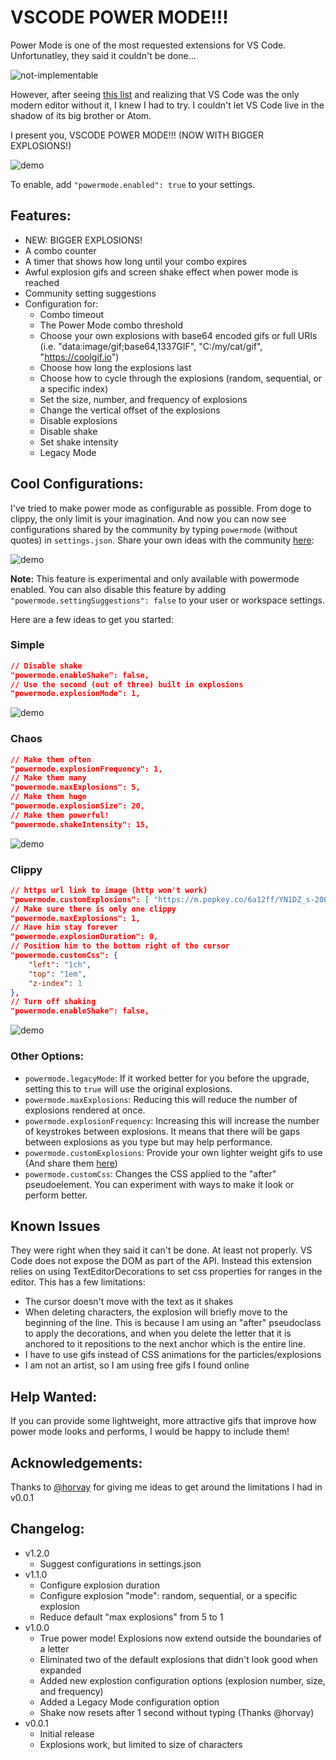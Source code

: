 # VSCODE POWER MODE!!!

Power Mode is one of the most requested extensions for VS Code. Unfortunatley, they said it couldn't be done...

![not-implementable](images/not-implementable.png)

However, after seeing [this list](https://github.com/codeinthedark/awesome-power-mode) and realizing that VS Code was the only modern editor without it, I knew I had to try. I couldn't let VS Code live in the shadow of its big brother or Atom.

I present you, VSCODE POWER MODE!!! (NOW WITH BIGGER EXPLOSIONS!)

![demo](images/demo.gif)

To enable, add `"powermode.enabled": true` to your settings.

## Features:
* NEW: BIGGER EXPLOSIONS!
* A combo counter
* A timer that shows how long until your combo expires
* Awful explosion gifs and screen shake effect when power mode is reached
* Community setting suggestions
* Configuration for:
   - Combo timeout
   - The Power Mode combo threshold
   - Choose your own explosions with base64 encoded gifs or full URIs (i.e. "data:image/gif;base64,1337GIF", "C:/my/cat/gif", "https://coolgif.io")
   - Choose how long the explosions last
   - Choose how to cycle through the explosions (random, sequential, or a specific index)
   - Set the size, number, and frequency of explosions
   - Change the vertical offset of the explosions
   - Disable explosions
   - Disable shake
   - Set shake intensity
   - Legacy Mode

## Cool Configurations:
I've tried to make power mode as configurable as possible. From doge to clippy, the only limit is your imagination. And now you can now see configurations shared by the community by typing `powermode` (without quotes) in `settings.json`. Share your own ideas with the community [here](https://github.com/hoovercj/vscode-power-mode/issues/7):

![demo](images/demo-settings-suggestions.gif)

**Note:** This feature is experimental and only available with powermode enabled. You can also disable this feature by adding `"powermode.settingSuggestions": false` to your user or workspace settings.

Here are a few ideas to get you started:

### Simple
```json
// Disable shake
"powermode.enableShake": false,
// Use the second (out of three) built in explosions
"powermode.explosionMode": 1,
```

![demo](images/demo-simple.gif)


### Chaos  
```json
// Make them often
"powermode.explosionFrequency": 1,
// Make them many
"powermode.maxExplosions": 5,
// Make them huge
"powermode.explosionSize": 20,
// Make them powerful!
"powermode.shakeIntensity": 15,

```

![demo](images/demo-chaos.gif)

### Clippy
```json
// https url link to image (http won't work) 
"powermode.customExplosions": [ "https://m.popkey.co/6a12ff/YN1DZ_s-200x150.gif" ],
// Make sure there is only one clippy
"powermode.maxExplosions": 1,
// Have him stay forever
"powermode.explosionDuration": 0,
// Position him to the bottom right of the cursor
"powermode.customCss": {
    "left": "1ch",
    "top": "1em",
    "z-index": 1
},
// Turn off shaking
"powermode.enableShake": false,
```

![demo](images/demo-clippy.gif)

### Other Options:
* `powermode.legacyMode`: If it worked better for you before the upgrade, setting this to `true` will use the original explosions.
* `powermode.maxExplosions`: Reducing this will reduce the number of explosions rendered at once.
* `powermode.explosionFrequency`: Increasing this will increase the number of keystrokes between explosions. It means that there will be gaps between explosions as you type but may help performance.
* `powermode.customExplosions`: Provide your own lighter weight gifs to use (And share them [here](https://github.com/hoovercj/vscode-power-mode/issues/1))
* `powermode.customCss`: Changes the CSS applied to the "after" pseudoelement. You can experiment with ways to make it look or perform better.

## Known Issues

They were right when they said it can't be done. At least not properly. VS Code does not expose the DOM as part of the API. Instead this extension relies on using TextEditorDecorations to set css properties for ranges in the editor. This has a few limitations:
* The cursor doesn't move with the text as it shakes
* When deleting characters, the explosion will briefly move to the beginning of the line. This is because I am using an "after" pseudoclass to apply the decorations, and when you delete the letter that it is anchored to it repositions to the next anchor which is the entire line.
* I have to use gifs instead of CSS animations for the particles/explosions
* I am not an artist, so I am using free gifs I found online

## Help Wanted:
If you can provide some lightweight, more attractive gifs that improve how power mode looks and performs, I would be happy to include them!

## Acknowledgements:
Thanks to [@horvay](https://github.com/horvay) for giving me ideas to get around the limitations I had in v0.0.1

## Changelog:
- v1.2.0
  - Suggest configurations in settings.json
- v1.1.0
  - Configure explosion duration
  - Configure explosion "mode": random, sequential, or a specific explosion
  - Reduce default "max explosions" from 5 to 1
- v1.0.0
  - True power mode! Explosions now extend outside the boundaries of a letter
  - Eliminated two of the default explosions that didn't look good when expanded
  - Added new explostion configuration options (explosion number, size, and frequency)
  - Added a Legacy Mode configuration option
  - Shake now resets after 1 second without typing (Thanks @horvay)
- v0.0.1
  - Initial release
  - Explosions work, but limited to size of characters